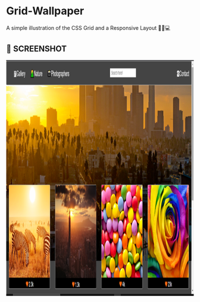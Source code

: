 # Grid-Wallpaper

A simple illustration of the CSS Grid and a Responsive Layout 📲🔛💻

## 📸 SCREENSHOT

<img src ="img/gridgala.png" width="1366" height="632">

